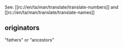 See: [[rc://en/ta/man/translate/translate-numbers]] and [[rc://en/ta/man/translate/translate-names]]

## originators ##

"fathers" or "ancestors"
